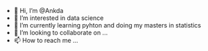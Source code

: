 - 👋 Hi, I’m @Ankda
- 👀 I’m interested in data science
- 🌱 I’m currently learning pyhton and doing my masters in statistics
- 💞️ I’m looking to collaborate on ...
- 📫 How to reach me ...

<!---
Ankda/Ankda is a ✨ special ✨ repository because its `README.md` (this file) appears on your GitHub profile.
You can click the Preview link to take a look at your changes.
--->
